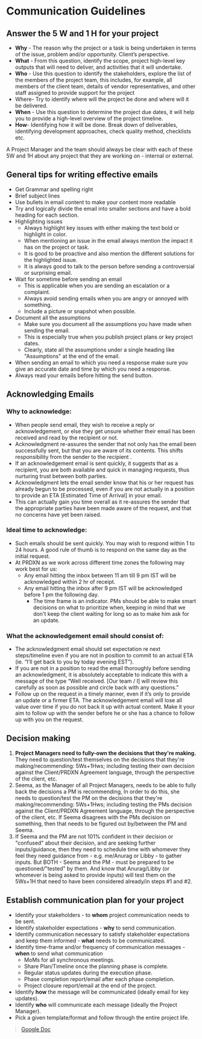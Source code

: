 # Communication Guidelines

## Answer the 5 W and 1 H for your project 
- **Why** - The reason why the project or a task is being undertaken in terms of the issue, problem and/or opportunity. Client’s perspective.
- **What** -  From this question, identify the scope, project high-level key outputs that will need to deliver, and activities that it will undertake.
- **Who** - Use this question to identify the stakeholders, explore the list of the members of the project team, this includes, for example, all members of the client team, details of vendor representatives, and other staff assigned to provide support for the project
- Where- Try to identify where will the project be done and where will it be delivered.
- **When** - Use this question to determine the project due dates, it will help you to provide a high-level overview of the project timeline.
- **How**- Identifying how it will be done. Break down of deliverables, identifying development approaches, check quality method, checklists  etc.

A Project Manager and the team should always be clear with each of these 5W and 1H about any project that they are working on - internal or external.

## General tips for writing effective emails
- Get Grammar and spelling right
- Brief subject lines
- Use bullets in email content to make your content more readable
- Try and logically divide the email into smaller sections and have a bold heading for each section.
- Highlighting issues
  - Always highlight key issues with either making the text bold or highlight in color.
  - When mentioning an issue in the email always mention the impact it has on the project or task.
  - It is good to be proactive and also mention the different solutions for the highlighted issue.
  - It is always good to talk to the person before sending a controversial or surprising email.
- Wait for sometime before sending an email
  - This is applicable when you are sending an escalation or a complaint.
  - Always avoid sending emails when you are angry or annoyed with something.
  - Include a picture or snapshot when possible.
- Document all the assumptions
  - Make sure you document all the assumptions you have made when sending the email.
  - This is especially true when you publish project plans or key project dates.
  - Clearly, state all the assumptions under a single heading like "Assumptions" at the end of the email.
- When sending an email to which you need a response make sure you give an accurate date and time by which you need a response.
- Always read your emails before hitting the send button.

## Acknowledging Emails
### Why to acknowledge: 
- When people send email, they wish to receive a reply or acknowledgement, or else they get unsure whether their email has been received and read by the recipient or not.  
- Acknowledgment re-assures the sender that not only has the email been successfully sent, but that you are aware of its contents. This shifts responsibility from the sender to the recipient .
- If an acknowledgement email is sent quickly, it suggests that as a recipient, you are both available and quick in managing requests, thus nurturing trust between both parties.
- Acknowledgment lets the email sender know that his or her request has already begun to be processed, even if you are not actually in a position to provide an ETA [Estimated Time of Arrival] in your email. 
- This can actually gain you time overall as it re-assures the sender that the appropriate parties have been made aware of the request, and that no concerns have yet been raised.
 
### Ideal time to acknowledge:
- Such emails should be sent quickly. You may wish to respond within 1 to 24 hours. A good rule of thumb is to respond on the same day as the initial request.
- At PRDXN as we work across different time zones the following may work best for us:
  - Any email hitting the inbox between 11 am till 9 pm IST will be acknowledged within 2 hr of receipt.
  - Any email hitting the inbox after 9 pm IST will be acknowledged before 1 pm the following day.
    - The time frame is an indicator. PMs should be able to make smart decisions on what to prioritize when, keeping in mind that we don't keep the client waiting for long so as to make him ask for an update.     

### What the acknowledgement email should consist of:
- The acknowledgment email should set expectation re next steps/timeline even if you are not in position to commit to an actual ETA (ie. “I’ll get back to you by today evening EST”).
- If you are not in a position to read the email thoroughly before sending an acknowledgment, it is absolutely acceptable to indicate this with a message of the type “Well received. [Our team / I] will review this carefully as soon as possible and circle back with any questions.”
- Follow up on the request in a timely manner, even if it’s only to provide an update or a firmer ETA. The acknowledgement email will lose all value over time if you do not back it up with actual content. Make it your aim to follow up with the sender before he or she has a chance to follow up with you on the request.

## Decision making
1. **Project Managers need to fully-own the decisions that they're making.** They need to question/test themselves on the decisions that they're making/recommending: 5Ws+1Hws; including testing their own decision against the Client/PRDXN Agreement language, through the perspective of the client, etc.
2. Seema, as the Manager of all Project Managers, needs to be able to fully back the decisions a PM is recommending, In order to do this, she needs to question/test the PM on the decisions that they're making/recommending: 5Ws+1Hws; including testing the PMs decision against the Client/PRDXN Agreement language, through the perspective of the client, etc. If Seema disagrees with the PMs decision on something, then that needs to be figured out by/between the PM and Seema.
3. If Seema and the PM are not 101% confident in their decision or "confused" about their decision, and are seeking further inputs/guidance, then they need to schedule time with whomever they feel they need guidance from - e.g. me/Anurag or Libby - to gather inputs. But BOTH - Seema and the PM - must be prepared to be questioned/"tested" by them. And know that Anurag/Libby (or whomever is being asked to provide inputs) will test them on the 5Ws+1H that need to have been considered already/in steps #1 and #2.

## Establish communication plan for your project
- Identify your stakeholders - to **whom** project communication needs to be sent.
- Identify stakeholder expectations - **why** to send communication.
- Identify communication necessary to satisfy stakeholder expectations and keep them informed - **what** needs to be communicated.
- Identify time-frame and/or frequency of communication messages - **when** to send what communication
  - MoMs for all synchronous meetings.
  - Share Plan/Timeline once the planning phase is complete.
  - Regular status updates during the execution phase.
  - Phase completion report/email after each phase completion.
  - Project closure report/email at the end of the project.
- Identify **how** the message will be communicated (ideally email for key updates). 
- Identify **who** will communicate each message (ideally the Project Manager).
- Pick a given template/format and follow through the entire project life. 

> [Google Doc](https://docs.google.com/document/d/1xnHdryiuUtvhCKcwoKmZvV3N8jCxxZCTc75WG_6XPUw/edit#heading=h.ksd4pjpzxipd)
